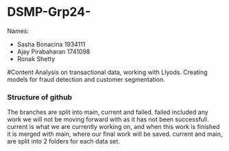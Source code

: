 # DSMP-Grp24-
 Names:
 - Sasha Bonacina 1934111
 - Ajay Pirabaharan 1741098
 - Ronak Shetty 

#Content
 Analysis on transactional data, working with Llyods. Creating models for fraud detection and customer segmentation.
 
 ### Structure of github
 The branches are split into main, current and failed. failed included any work we will not be moving forward with as it has not been successfull. current is what we are currently working on, and when this work is finished it is merged with main, where our final work will be saved. current and main, are split into 2 folders for each data set.

